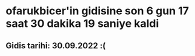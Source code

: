 # ofarukbicer'in gidisine son 6 gun 17 saat 30 dakika 19 saniye kaldi

## Gidis tarihi: 30.09.2022 :(